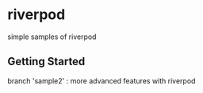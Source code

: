 # riverpod

simple samples of riverpod

## Getting Started

branch 'sample2' :  more advanced features with riverpod 

<!--
- [Lab: Write your first Flutter app](https://docs.flutter.dev/get-started/codelab)
- [Cookbook: Useful Flutter samples](https://docs.flutter.dev/cookbook)
-->

